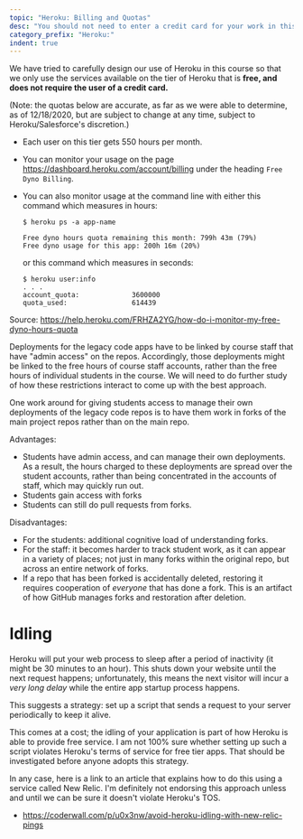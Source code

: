 ```yaml
---
topic: "Heroku: Billing and Quotas"
desc: "You should not need to enter a credit card for your work in this course"
category_prefix: "Heroku:"
indent: true
---
```


We have tried to carefully design our use of Heroku in this course so that we only use the services available on the
tier of Heroku that is **free, and does not require the user of a credit card.**

(Note: the quotas below are accurate, as far as we were able to determine, as of 12/18/2020, but are subject to change at any time,
subject to Heroku/Salesforce's discretion.)

* Each user on this tier gets 550 hours per month. 
* You can monitor your usage on the page <https://dashboard.heroku.com/account/billing> under the heading `Free Dyno Billing`.
* You can also monitor usage at the command line with either this command which measures in hours:
  ```
  $ heroku ps -a app-name

  Free dyno hours quota remaining this month: 799h 43m (79%)
  Free dyno usage for this app: 200h 16m (20%)
  ```
  
  or this command which measures in seconds:
  ```
  $ heroku user:info
  . . .
  account_quota:             3600000
  quota_used:                614439
  ```
  
Source: <https://help.heroku.com/FRHZA2YG/how-do-i-monitor-my-free-dyno-hours-quota>

Deployments for the legacy code apps have to be linked by course staff that have "admin access" on the repos.   Accordingly, those deployments might be linked
to the free hours of course staff accounts, rather than the free hours of individual students in the course.   We will need to do further study of how these
restrictions interact to come up with the best approach.

One work around for giving students access to manage their own deployments of the legacy code repos is to have them work in forks of the main project repos
rather than on the main repo.  

Advantages:
* Students have admin access, and can manage their own deployments.  
  As a result, the hours charged to these deployments are spread over the student accounts, 
  rather than being concentrated in the accounts of staff, which may quickly run out.
* Students gain access with forks
* Students can still do pull requests from forks.

Disadvantages:
* For the students: additional cognitive load of understanding forks.
* For the staff: it becomes harder to track student work, as it can appear in a variety of places; not just in many forks within the original repo, but across an entire
  network of forks.
* If a repo that has been forked is accidentally deleted, restoring it requires cooperation of *everyone* that has done a fork.  This is
  an artifact of how GitHub manages forks and restoration after deletion.
  

# Idling


Heroku will put your web process to sleep after a period of inactivity (it might be 30 minutes to an hour). This shuts down your website until the next request happens; unfortunately, this means the next visitor will incur a *very long delay* while the entire app startup process happens.

This suggests a strategy: set up a script that sends a request to your server periodically to keep it alive.

This comes at a cost; the idling of your application is part of how Heroku is able to provide free service.   I am not 100% sure whether setting up such a script violates Heroku's terms of service for free tier apps.  That should be investigated before anyone adopts this strategy.

In any case, here is a link to an article that explains how to do this using a service called New Relic.  I'm definitely not endorsing this approach unless and until we can be sure it doesn't violate Heroku's TOS.
* <https://coderwall.com/p/u0x3nw/avoid-heroku-idling-with-new-relic-pings>
